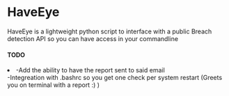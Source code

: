 # HaveEye
HaveEye is a lightweight python script to interface with a public Breach detection API so you can have access in your commandline

<h4>TODO</h4>
<li>-Add the ability to have the report sent to said email</li>
-Integreation with .bashrc so you get one check per system restart (Greets you on terminal with a report :) )</li>
